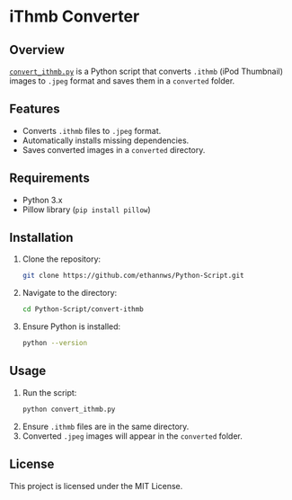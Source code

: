 # iThmb Converter

## Overview
[`convert_ithmb.py`](https://github.com/ethannws/Python-Script/main/convert-ithmb) is a Python script that converts `.ithmb` (iPod Thumbnail) images to `.jpeg` format and saves them in a `converted` folder.

## Features
- Converts `.ithmb` files to `.jpeg` format.
- Automatically installs missing dependencies.
- Saves converted images in a `converted` directory.

## Requirements
- Python 3.x
- Pillow library (`pip install pillow`)

## Installation
1. Clone the repository:
   ```sh
   git clone https://github.com/ethannws/Python-Script.git
   ```
2. Navigate to the directory:
   ```sh
   cd Python-Script/convert-ithmb
   ```
3. Ensure Python is installed:
   ```sh
   python --version
   ```

## Usage
1. Run the script:
   ```sh
   python convert_ithmb.py
   ```
2. Ensure `.ithmb` files are in the same directory.
3. Converted `.jpeg` images will appear in the `converted` folder.

## License
This project is licensed under the MIT License.


